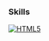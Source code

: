 

### Skills
<a href="https://developer.mozilla.org/ko/docs/Learn/HTML/Introduction_to_HTML/Getting_started" target="_blank"><img alt="HTML5" src="https://img.shields.io/badge/HTML5-E34F26.svg?style=for-the-badge&logo=HTML&logoColor=blue"/></a>
